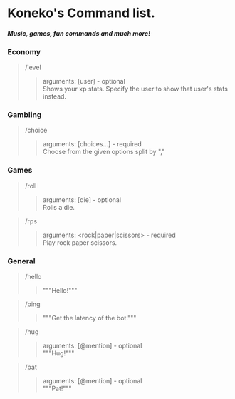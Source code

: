 # Koneko's Command list.

#### *Music, games, fun commands and much more!*

### Economy

> /level  
>> arguments: [user] - optional  
>> Shows your xp stats. Specify the user to show that user's stats instead.  

### Gambling

> /choice
>> arguments: [choices...] - required  
>> Choose from the given options split by ","  

### Games

> /roll  
>> arguments: [die] - optional  
>> Rolls a die.  
  
> /rps  
>> arguments: <rock|paper|scissors> - required  
>> Play rock paper scissors.  

### General

> /hello
>> """Hello!"""  

> /ping
>> """Get the latency of the bot."""  

> /hug
>> arguments: [@mention] - optional  
>> """Hug!"""  

> /pat
>> arguments: [@mention] - optional  
>> """Pat!"""  
